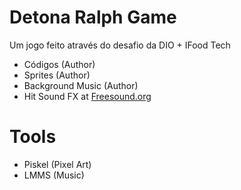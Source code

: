 # Detona Ralph Game
Um jogo feito através do desafio da DIO + IFood Tech

- Códigos (Author)
- Sprites (Author)
- Background Music (Author)
- Hit Sound FX at <a href="https://freesound.org/people/queen_westeros/sounds/222582/">Freesound.org</a>

# Tools
- Piskel (Pixel Art)
- LMMS (Music)
